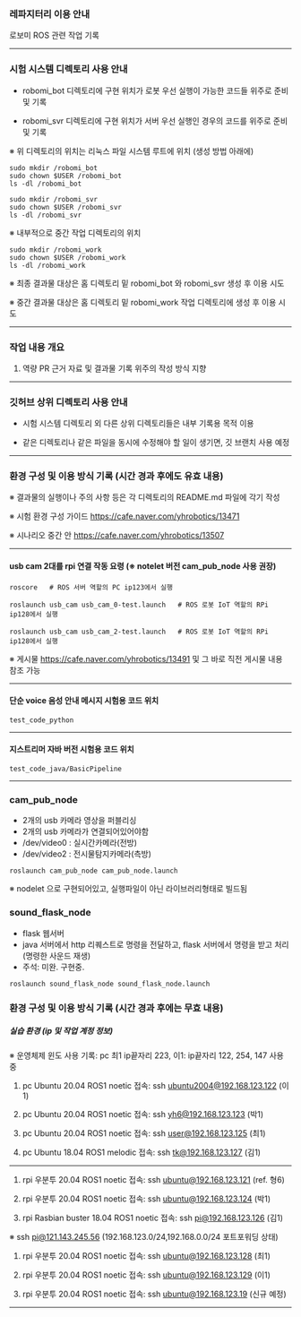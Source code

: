 ### 레파지터리 이용 안내

로보미 ROS 관련 작업 기록

---

### 시험 시스템 디렉토리 사용 안내

* robomi_bot 디렉토리에 구현 위치가 로봇 우선 실행이 가능한 코드들 위주로 준비 및 기록

* robomi_svr 디렉토리에 구현 위치가 서버 우선 실행인 경우의 코드를 위주로 준비 및 기록

※ 위 디렉토리의 위치는 리눅스 파일 시스템 루트에 위치 (생성 방법 아래에)

```
sudo mkdir /robomi_bot
sudo chown $USER /robomi_bot
ls -dl /robomi_bot
```
```
sudo mkdir /robomi_svr
sudo chown $USER /robomi_svr
ls -dl /robomi_svr
```
※ 내부적으로 중간 작업 디렉토리의 위치
```
sudo mkdir /robomi_work
sudo chown $USER /robomi_work
ls -dl /robomi_work
```

※  최종 결과물 대상은 홈 디렉토리 밑 robomi_bot 와 robomi_svr 생성 후 이용 시도

※  중간 결과물 대상은 홈 디렉토리 밑 robomi_work 작업 디렉토리에 생성 후 이용 시도

---

### 작업 내용 개요

1. 역량 PR 근거 자료 및 결과물 기록 위주의 작성 방식 지향

---

### 깃허브 상위 디렉토리 사용 안내

* 시험 시스템 디렉토리 외 다른 상위 디렉토리들은 내부 기록용 목적 이용

* 같은 디렉토리나 같은 파일을 동시에 수정해야 할 일이 생기면, 깃 브랜치 사용 예정

---

### 환경 구성 및 이용 방식 기록 (시간 경과 후에도 유효 내용)

※  결과물의 실행이나 주의 사항 등은 각 디렉토리의 README.md 파일에 각기 작성

※  시험 환경 구성 가이드 https://cafe.naver.com/yhrobotics/13471

※  시나리오 중간 안 https://cafe.naver.com/yhrobotics/13507

---

#### usb cam 2대를 rpi 연결 작동 요령 (※ notelet 버전 cam_pub_node 사용 권장)

```
roscore   # ROS 서버 역할의 PC ip123에서 실행
```

```
roslaunch usb_cam usb_cam_0-test.launch   # ROS 로봇 IoT 역할의 RPi ip128에서 실행
```

```
roslaunch usb_cam usb_cam_2-test.launch   # ROS 로봇 IoT 역할의 RPi ip128에서 실행
```

※ 게시물 https://cafe.naver.com/yhrobotics/13491 및 그 바로 직전 게시물 내용 참조 가능

---

#### 단순 voice 음성 안내 메시지 시험용 코드 위치

```
test_code_python
```

---

#### 지스트리머 자바 버전 시험용 코드 위치

```
test_code_java/BasicPipeline
```

---

### cam_pub_node

- 2개의 usb 카메라 영상을 퍼블리싱
- 2개의 usb 카메라가 연결되어있어야함
- /dev/video0 : 실시간카메라(전방)
- /dev/video2 : 전시물탐지카메라(측방)

```
roslaunch cam_pub_node cam_pub_node.launch
```

※ nodelet 으로 구현되어있고, 실행파일이 아닌 라이브러리형태로 빌드됨

### sound_flask_node

- flask 웹서버
- java 서버에서 http 리퀘스트로 명령을 전달하고, flask 서버에서 명령을 받고 처리(명령한 사운드 재생)
- 주석: 미완. 구현중.

```
roslaunch sound_flask_node sound_flask_node.launch
```


### 환경 구성 및 이용 방식 기록 (시간 경과 후에는 무효 내용)


##### 실습 환경 (ip 및 작업 계정 정보)

※ 운영체제 윈도 사용 기록: pc 최1 ip끝자리 223, 이1: ip끝자리 122, 254, 147 사용 중

1. pc Ubuntu 20.04 ROS1 noetic 접속: ssh ubuntu2004@192.168.123.122 (이1)

1. pc Ubuntu 20.04 ROS1 noetic 접속: ssh yh6@192.168.123.123 (박1)

1. pc Ubuntu 20.04 ROS1 noetic 접속: ssh user@192.168.123.125 (최1)

1. pc Ubuntu 18.04 ROS1 melodic 접속: ssh tk@192.168.123.127 (김1)

---

1. rpi 우분투 20.04 ROS1 noetic 접속: ssh ubuntu@192.168.123.121 (ref. 형6)

1. rpi 우분투 20.04 ROS1 noetic 접속: ssh ubuntu@192.168.123.124 (박1)

1. rpi Rasbian buster 18.04 ROS1 noetic 접속: ssh pi@192.168.123.126 (김1)
   
※ ssh pi@121.143.245.56 (192.168.123.0/24,192.168.0.0/24 포트포워딩 상태)

1. rpi 우분투 20.04 ROS1 noetic 접속: ssh ubuntu@192.168.123.128 (최1)

1. rpi 우분투 20.04 ROS1 noetic 접속: ssh ubuntu@192.168.123.129 (이1)

1. rpi 우분투 20.04 ROS1 noetic 접속: ssh ubuntu@192.168.123.19 (신규 예정)

---
